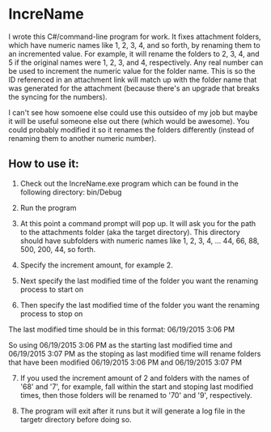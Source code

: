 # IncreName

I wrote this C#/command-line program for work. It fixes attachment folders, which have numeric names like 1, 2, 3, 4, and so forth, by renaming them to an incremented value. For example, it will rename the folders to 2, 3, 4, and 5 if the original names were 1, 2, 3, and 4, respectively. Any real number can be used to increment the numeric value for the folder name. This is so the ID referenced in an attachment link will match up with the folder name that was generated for the attachment (because there's an upgrade that breaks the syncing for the numbers).

I can't see how somoene else could use this outsideo of my job but maybe it will be useful someone else out there (which would be awesome). You could probably modified it so it renames the folders differently (instead of renaming them to another numeric number).

## How to use it: 

1. Check out the IncreName.exe program which can be found in the following directory: bin/Debug

2. Run the program

3. At this point a command prompt will pop up. It will ask you for the path to the attachments folder (aka the target directory). This directory should have subfolders with numeric names like 1, 2, 3, 4, ... 44, 66, 88, 500, 200, 44, so forth. 

4. Specify the increment amount, for example 2. 

5. Next specify the last modified time of the folder you want the renaming process to start on 

6. Then specify the last modified time of the folder you want the renaming process to stop on

The last modified time should be in this format: 06/19/2015 3:06 PM 

So using  06/19/2015 3:06 PM as the starting last modified time and 06/19/2015 3:07 PM as the stoping as last modified time will rename
folders that have been modified 06/19/2015 3:06 PM  and 06/19/2015 3:07 PM

7. If you used the increment amount of 2 and folders with the names of '68' and '7', for example, fall within the start and stoping last modified times, then those folders will be renamed to '70' and '9', respectively. 

8. The program will exit after it runs but it will generate a log file in the targetr directory before doing so. 


